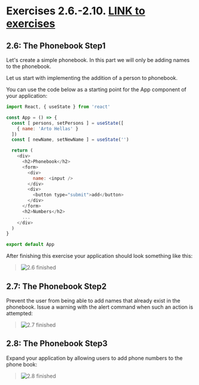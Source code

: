 # Exercises 2.6.-2.10. [LINK to exercises](https://fullstackopen.com/en/part2/forms#exercises-2-6-2-10)

## 2.6: The Phonebook Step1
Let's create a simple phonebook. In this part we will only be adding names to the phonebook.

Let us start with implementing the addition of a person to phonebook.

You can use the code below as a starting point for the App component of your application:

```javascript
import React, { useState } from 'react'

const App = () => {
  const [ persons, setPersons ] = useState([
    { name: 'Arto Hellas' }
  ]) 
  const [ newName, setNewName ] = useState('')

  return (
    <div>
      <h2>Phonebook</h2>
      <form>
        <div>
          name: <input />
        </div>
        <div>
          <button type="submit">add</button>
        </div>
      </form>
      <h2>Numbers</h2>
      ...
    </div>
  )
}

export default App
```
After finishing this exercise your application should look something like this:

> ![2.6 finished](https://fullstackopen.com/static/501199c4a6d7a5702a7bdf31998d5a1d/14be6/10e.png)


## 2.7: The Phonebook Step2
Prevent the user from being able to add names that already exist in the phonebook. 
Issue a warning with the alert command when such an action is attempted:

> ![2.7 finished](https://fullstackopen.com/static/d5be58590c1460090cb1c87adf201886/14be6/11e.png)

## 2.8: The Phonebook Step3
Expand your application by allowing users to add phone numbers to the phone book:

> ![2.8 finished](https://fullstackopen.com/static/3068a34af61692773a06d60ee93638a9/14be6/12e.png)
